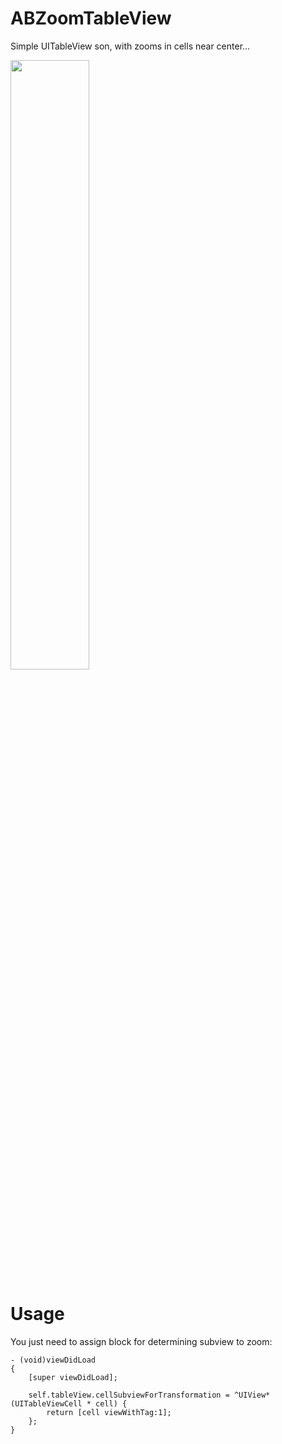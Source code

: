 ABZoomTableView
===============

Simple UITableView son, with zooms in cells near center...

<img src="https://raw.github.com/k06a/ABZoomTableView/master/ABZoomTableView-screenshot.png" width="50%" />

Usage
===============

You just need to assign block for determining subview to zoom:


```
- (void)viewDidLoad
{
    [super viewDidLoad];
    
    self.tableView.cellSubviewForTransformation = ^UIView*(UITableViewCell * cell) {
        return [cell viewWithTag:1];
    };
}
```
